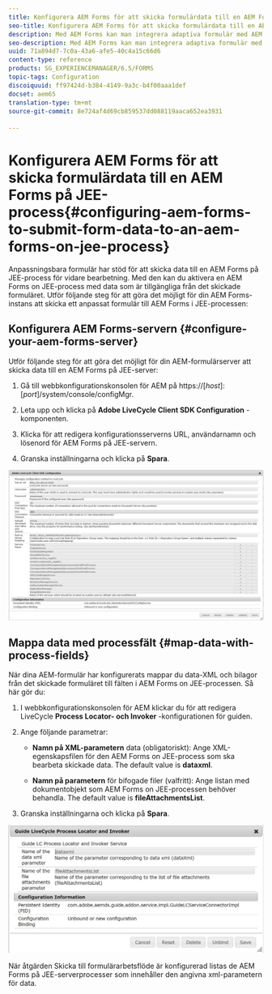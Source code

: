```yaml
---
title: Konfigurera AEM Forms för att skicka formulärdata till en AEM Forms på JEE-process
seo-title: Konfigurera AEM Forms för att skicka formulärdata till en AEM Forms på JEE-process
description: Med AEM Forms kan man integrera adaptiva formulär med AEM Forms i JEE-processer för bearbetning av formulärdata.
seo-description: Med AEM Forms kan man integrera adaptiva formulär med AEM Forms i JEE-processer för bearbetning av formulärdata.
uuid: 71a894d7-7c0a-43a6-afe5-40c4a15c66d6
content-type: reference
products: SG_EXPERIENCEMANAGER/6.5/FORMS
topic-tags: Configuration
discoiquuid: ff97424d-b384-4149-9a3c-b4f00aaa1def
docset: aem65
translation-type: tm+mt
source-git-commit: 8e724af4d69cb859537dd088119aaca652ea3931

---
```



# Konfigurera AEM Forms för att skicka formulärdata till en AEM Forms på JEE-process{#configuring-aem-forms-to-submit-form-data-to-an-aem-forms-on-jee-process}

Anpassningsbara formulär har stöd för att skicka data till en AEM Forms på JEE-process för vidare bearbetning. Med den kan du aktivera en AEM Forms on JEE-process med data som är tillgängliga från det skickade formuläret. Utför följande steg för att göra det möjligt för din AEM Forms-instans att skicka ett anpassat formulär till AEM Forms i JEE-processen:

## Konfigurera AEM Forms-servern {#configure-your-aem-forms-server}

Utför följande steg för att göra det möjligt för din AEM-formulärserver att skicka data till en AEM Forms på JEE-server:

1. Gå till webbkonfigurationskonsolen för AEM på https://[*host*]:[*port*]/system/console/configMgr.

1. Leta upp och klicka på **Adobe LiveCycle Client SDK Configuration** -komponenten.
1. Klicka för att redigera konfigurationsserverns URL, användarnamn och lösenord för AEM Forms på JEE-servern.
1. Granska inställningarna och klicka på **Spara**.

![SDK-konfiguration för Adobe LiveCycle Client](assets/clientsdkconfiguration.jpg)

## Mappa data med processfält {#map-data-with-process-fields}

När dina AEM-formulär har konfigurerats mappar du data-XML och bilagor från det skickade formuläret till fälten i AEM Forms on JEE-processen. Så här gör du:

1. I webbkonfigurationskonsolen för AEM klickar du för att redigera LiveCycle **Process Locator- och Invoker** -konfigurationen för guiden.
1. Ange följande parametrar:

   * **Namn på XML-parametern** data (obligatoriskt): Ange XML-egenskapsfilen för den AEM Forms on JEE-process som ska bearbeta skickade data. The default value is **dataxml**.

   * **Namn på parametern** för bifogade filer (valfritt): Ange listan med dokumentobjekt som AEM Forms on JEE-processen behöver behandla. The default value is **fileAttachmentsList**.

1. Granska inställningarna och klicka på **Spara**.

![Guide LiveCycle Process Locator and Invoker](assets/test3.jpg)

När åtgärden Skicka till formulärarbetsflöde är konfigurerad listas de AEM Forms på JEE-serverprocesser som innehåller den angivna xml-parametern för data.

